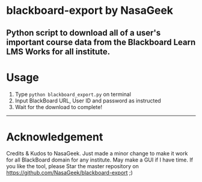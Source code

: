 # blackboard-export by NasaGeek

Python script to download all of a user's important course data from the Blackboard Learn LMS
Works for all institute.
---
# Usage
1. Type `python blackboard_export.py` on terminal
2. Input BlackBoard URL, User ID and password as instructed
3. Wait for the download to complete!
---
# Acknowledgement
Credits & Kudos to NasaGeek. Just made a minor change to make it work for all BlackBoard domain for any institute.
May make a GUI if I have time.
If you like the tool, please Star the master repository on https://github.com/NasaGeek/blackboard-export ;)
